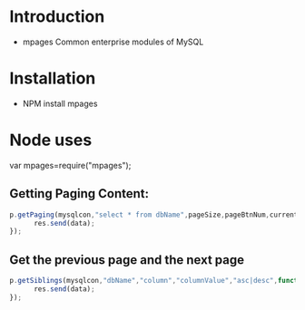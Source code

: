 # Introduction  

* mpages Common enterprise modules of MySQL      



# Installation  

* NPM install mpages    



# Node uses

var mpages=require("mpages"); 



## Getting Paging Content: 
```javascript    
p.getPaging(mysqlcon,"select * from dbName",pageSize,pageBtnNum,currentPage,function(data){  
	  res.send(data);    
});  
```

## Get the previous page and the next page  
```javascript
p.getSiblings(mysqlcon,"dbName","column","columnValue","asc|desc",function(data){   
      res.send(data);    
}); 
``` 